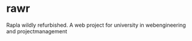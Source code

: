 # rawr
Rapla wildly refurbished. 
A web project for university in webengineering and projectmanagement
